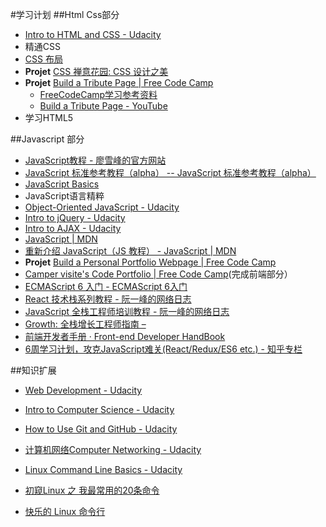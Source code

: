#学习计划
##Html Css部分
* [Intro to HTML and CSS - Udacity](https://classroom.udacity.com/courses/ud304/lessons/2617868617/concepts/27713785570923)
*  精通CSS
* [CSS 布局](http://zh.learnlayout.com/display.html)
* **Projet** [CSS 禅意花园: CSS 设计之美](http://www.csszengarden.com/tr/zh-cn/)
* **Projet** [Build a Tribute Page | Free Code Camp](https://www.freecodecamp.com/challenges/build-a-tribute-page) 
	* [FreeCodeCamp学习参考资料](https://zhuanlan.zhihu.com/p/22841310?refer=icode)
	* [Build a Tribute Page - YouTube](https://www.youtube.com/playlist?list=PLHdCowjFIBmLbdG9RGlCwpZF6Y_FaEVco)
* 学习HTML5

##Javascript 部分
* [JavaScript教程 - 廖雪峰的官方网站](http://www.liaoxuefeng.com/wiki/001434446689867b27157e896e74d51a89c25cc8b43bdb3000)
* [JavaScript 标准参考教程（alpha） -- JavaScript 标准参考教程（alpha）](http://javascript.ruanyifeng.com/)
* [JavaScript Basics](https://classroom.udacity.com/courses/ud804/lessons/1946788554/concepts/25505685350923)
* JavaScript语言精粹
* [Object-Oriented JavaScript - Udacity](https://classroom.udacity.com/courses/ud015/lessons/2593668697/concepts/29558186840923#) 
* [Intro to jQuery - Udacity](https://classroom.udacity.com/courses/ud245/lessons/3314378535/concepts/33166386820923) 
* [Intro to AJAX - Udacity](https://classroom.udacity.com/courses/ud110/lessons/3174548544/concepts/31591285700923)
* [JavaScript | MDN](https://developer.mozilla.org/zh-CN/docs/Web/JavaScript)
* [重新介绍 JavaScript（JS 教程） - JavaScript | MDN](https://developer.mozilla.org/zh-CN/docs/Web/JavaScript/A_re-introduction_to_JavaScript)
* **Projet** [Build a Personal Portfolio Webpage | Free Code Camp](https://www.freecodecamp.com/challenges/build-a-personal-portfolio-webpage)
* [Camper visite's Code Portfolio | Free Code Camp](https://www.freecodecamp.com/visite)(完成前端部分）
* [ECMAScript 6 入门 - ECMAScript 6入门](http://es6.ruanyifeng.com/)
* [React 技术栈系列教程 - 阮一峰的网络日志](http://www.ruanyifeng.com/blog/2016/09/react-technology-stack.html)
* [JavaScript 全栈工程师培训教程 - 阮一峰的网络日志](http://www.ruanyifeng.com/blog/2016/11/javascript.html)
* [Growth: 全栈增长工程师指南 –](http://growth.phodal.com/#os-x)
* [前端开发者手册 · Front-end Developer HandBook](https://dwqs.gitbooks.io/frontenddevhandbook/content/)
* [6周学习计划，攻克JavaScript难关(React/Redux/ES6 etc.) - 知乎专栏](https://zhuanlan.zhihu.com/p/23412169?refer=icode)



##知识扩展

* [Web Development - Udacity](https://classroom.udacity.com/courses/cs253/lessons/48737165/concepts/487234000923#) 

* [Intro to Computer Science - Udacity](https://classroom.uacity.com/courses/cs101/lessons/48299949/concepts/486985440923) 

* [How to Use Git and GitHub - Udacity](https://classroom.udacity.com/courses/ud775/lessons/2980038599/concepts/29607789240923) 
* [计算机网络Computer Networking - Udacity](https://classroom.udacity.com/courses/ud436/lessons/3650998775/concepts/6510486210923)
* [Linux Command Line Basics - Udacity](https://classroom.udacity.com/courses/ud595/lessons/4597278561/concepts/46968695970923#)
* [初窥Linux 之 我最常用的20条命令 ](http://blog.csdn.net/ljianhui/article/details/11100625)

* [快乐的 Linux 命令行](http://billie66.github.io/TLCL/index.html)


